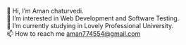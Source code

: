 

<!--
**aman774554/aman774554** is a ✨ _special_ ✨ repository because its `README.md` (this file) appears on your GitHub profile.

Here are some ideas to get you started:

- 🔭 I’m currently working on ...
- 🌱 I’m currently learning ...
- 👯 I’m looking to collaborate on ...
- 🤔 I’m looking for help with ...
- 💬 Ask me about ...
- 📫 How to reach me: ...
- 😄 Pronouns: ...
- ⚡ Fun fact: ...
-->
👋 Hi, I’m Aman chaturvedi.<br />
👀 I’m interested in Web Development and Software Testing.<br />
🌱 I’m currently studying in Lovely Professional University.<br />
📫 How to reach me aman774554@gmail.com
